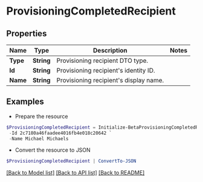 # ProvisioningCompletedRecipient
## Properties

Name | Type | Description | Notes
------------ | ------------- | ------------- | -------------
**Type** | **String** | Provisioning recipient DTO type. | 
**Id** | **String** | Provisioning recipient&#39;s identity ID. | 
**Name** | **String** | Provisioning recipient&#39;s display name. | 

## Examples

- Prepare the resource
```powershell
$ProvisioningCompletedRecipient = Initialize-BetaProvisioningCompletedRecipient  -Type IDENTITY `
 -Id 2c7180a46faadee4016fb4e018c20642 `
 -Name Michael Michaels
```

- Convert the resource to JSON
```powershell
$ProvisioningCompletedRecipient | ConvertTo-JSON
```

[[Back to Model list]](../README.md#documentation-for-models) [[Back to API list]](../README.md#documentation-for-api-endpoints) [[Back to README]](../README.md)

